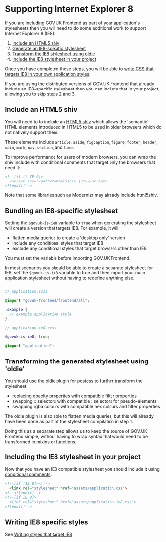 # Supporting Internet Explorer 8

If you are including GOV.UK Frontend as part of your application's stylesheets
then you will need to do some additional work to support Internet Explorer 8
(IE8).

1. [Include an HTML5 shiv](#include-an-html5-shiv)
2. [Generate an IE8-specific stylesheet](#bundling-an-ie8-specific-stylesheet)
3. [Transform the IE8 stylesheet using oldie](#transforming-the-generated-stylesheet-using-oldie)
4. [Include the IE8 stylesheet in your project](#including-the-ie8-stylesheet-in-your-project)

Once you have completed these steps, you will be able to [write CSS that targets
IE8 in your own application styles](#writing-ie8-specific-styles).

If you are using the distributed versions of GOV.UK Frontend that already
include an IE8-specific stylesheet then you can include that in your project,
allowing you to skip steps 2 and 3.

## Include an HTML5 shiv

You will need to to include an [HTML5 shiv](https://github.com/aFarkas/html5shiv)
which allows the 'semantic' HTML elements introduced in HTML5 to be used in
older browsers which do not natively support them.

These elements include `article`, `aside`, `figcaption`, `figure`, `footer`,
`header`, `main`, `mark`, `nav`, `section`, and `time`.

To improve performance for users of modern browsers, you can wrap the shiv
include with conditional comments that target only the browsers that need it:

```html
<!--[if lt IE 9]>
  <script src="/path/tohtml5shiv.js"></script>
<![endif]-->
```

Note that some libraries such as Modernizr may already include html5shiv.

## Bundling an IE8-specific stylesheet

Setting the `$govuk-is-ie8` variable to `true` when generating the stylesheet
will create a version that targets IE8. For example, it will:

- flatten media queries to create a 'desktop only' version
- include any conditional styles that target IE8
- exclude any conditional styles that target browsers other than IE8

You must set the variable before importing GOV.UK Frontend.

In most scenarios you should be able to create a separate stylesheet for IE8,
set the `$govuk-is-ie8` variable to true and then import your main application
stylesheet without having to redefine anything else.

```scss

// application.scss

@import "govuk-frontend/frontend/all";

.example {
  // example application style
}

// application-ie8.scss

$govuk-is-ie8: true;

@import "application";
```

## Transforming the generated stylesheet using 'oldie'

You should use the [oldie](https://github.com/jonathantneal/oldie) plugin for
[postcss](https://github.com/postcss/postcss) to further transform the
stylesheet:

- replacing opacity properties with compatible filter properties
- swapping :: selectors with compatible : selectors for pseudo-elements
- swapping rgba colours with compatible hex colours and filter properties

The oldie plugin is also able to flatten media queries, but this will already
have been done as part of the stylesheet compilation in step 1.

Doing this as a separate step allows us to keep the source of GOV.UK Frontend
simple, without having to wrap syntax that would need to be transformed in
mixins or functions.

## Including the IE8 stylesheet in your project

Now that you have an IE8 compatible stylesheet you should include it using
[conditional comments](https://www.quirksmode.org/css/condcom.html):

```html
<!--[if !IE 8]><!-->
  <link rel="stylesheet" href="assets/application.css">
<!--<![endif]-->
<!--[if IE 8]>
  <link rel="stylesheet" href="assets/application-ie8.css">
<![endif]-->
```

## Writing IE8 specific styles
See [Writing styles that target IE8](../usage/internet-explorer-8.md)
